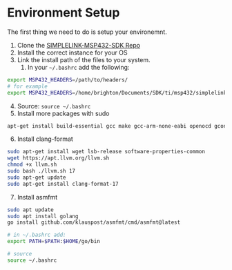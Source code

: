 # Environment Setup

The first thing we need to do is setup your environemnt.

1. Clone the [SIMPLELINK-MSP432-SDK Repo](https://github.com/Topographic-Robot/SIMPLELINK-MSP432-SDK)
2. Install the correct instance for your OS
3. Link the install path of the files to your system.
	1. In your `~/.bashrc` add the following:

```sh
export MSP432_HEADERS=/path/to/headers/
# for example
export MSP432_HEADERS=/home/brighton/Documents/SDK/ti/msp432/simplelink_msp432p4_sdk_3_40_01_02/
```

4. Source: `source ~/.bashrc`
5. Install more packages with sudo

```sh
apt-get install build-essential gcc make gcc-arm-none-eabi openocd gconf2 bear screen
```

6. Install clang-format
```sh
sudo apt-get install wget lsb-release software-properties-common
wget https://apt.llvm.org/llvm.sh
chmod +x llvm.sh
sudo bash ./llvm.sh 17
sudo apt-get update
sudo apt-get install clang-format-17
```

7. Install asmfmt
```sh
sudo apt update
sudo apt install golang
go install github.com/klauspost/asmfmt/cmd/asmfmt@latest

# in ~/.bashrc add:
export PATH=$PATH:$HOME/go/bin

# source
source ~/.bashrc
```
